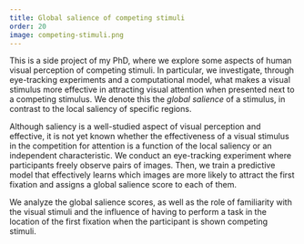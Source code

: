 ```yaml
---
title: Global salience of competing stimuli
order: 20
image: competing-stimuli.png
---
```

This is a side project of my PhD, where we explore some aspects of human visual perception of competing stimuli. In particular, we investigate, through eye-tracking experiments and a computational model, what makes a visual stimulus more effective in attracting visual attention when presented next to a competing stimulus. We denote this the _global salience_ of a stimulus, in contrast to the local saliency of specific regions.

Although saliency is a well-studied aspect of visual perception and effective, it is not yet known whether the effectiveness of a visual stimulus in the competition for attention is a function of the local saliency or an independent characteristic. We conduct an eye-tracking experiment where participants freely observe pairs of images. Then, we train a predictive model that effectively learns which images are more likely to attract the first fixation and assigns a global salience score to each of them.

We analyze the global salience scores, as well as the role of familiarity with the visual stimuli and the influence of having to perform a task in the location of the first fixation when the participant is shown competing stimuli. 

